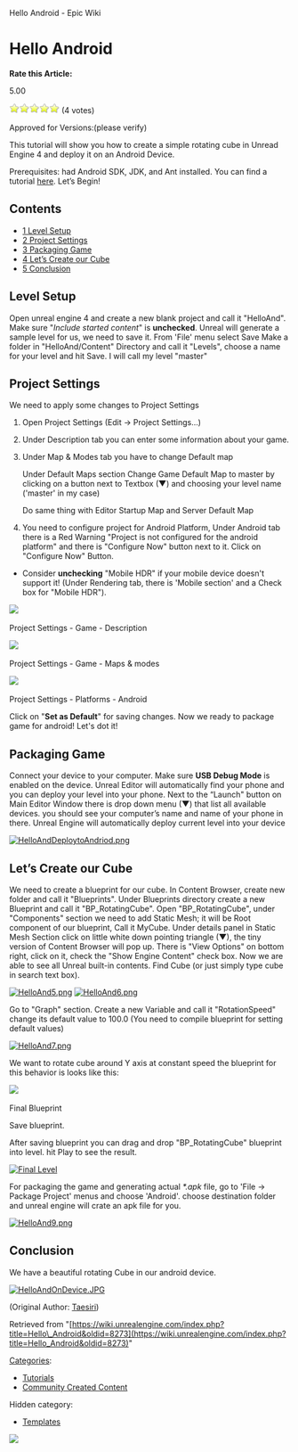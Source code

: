 Hello Android - Epic Wiki                    

Hello Android
=============

**Rate this Article:**

5.00

![](/extensions/VoteNY/images/star_on.gif)![](/extensions/VoteNY/images/star_on.gif)![](/extensions/VoteNY/images/star_on.gif)![](/extensions/VoteNY/images/star_on.gif)![](/extensions/VoteNY/images/star_on.gif) (4 votes)

Approved for Versions:(please verify)

This tutorial will show you how to create a simple rotating cube in Unread Engine 4 and deploy it on an Android Device.

Prerequisites: had Android SDK, JDK, and Ant installed. You can find a tutorial [here](https://docs.unrealengine.com/latest/INT/Platforms/Android/GettingStarted/). Let’s Begin!

Contents
--------

*   [1 Level Setup](#Level_Setup)
*   [2 Project Settings](#Project_Settings)
*   [3 Packaging Game](#Packaging_Game)
*   [4 Let’s Create our Cube](#Let.E2.80.99s_Create_our_Cube)
*   [5 Conclusion](#Conclusion)

Level Setup
-----------

Open unreal engine 4 and create a new blank project and call it "HelloAnd". Make sure "_Include started content_" is **unchecked**. Unreal will generate a sample level for us, we need to save it. From 'File' menu select Save Make a folder in "HelloAnd/Content" Directory and call it "Levels", choose a name for your level and hit Save. I will call my level "master"

  

Project Settings
----------------

We need to apply some changes to Project Settings

1.  Open Project Settings (Edit -> Project Settings…)
2.  Under Description tab you can enter some information about your game.
3.  Under Map & Modes tab you have to change Default map
    
    Under Default Maps section Change Game Default Map to master by clicking on a button next to Textbox (▼) and choosing your level name ('master' in my case)
    
    Do same thing with Editor Startup Map and Server Default Map
    
4.  You need to configure project for Android Platform, Under Android tab there is a Red Warning "Project is not configured for the android platform" and there is "Configure Now" button next to it. Click on "Configure Now" Button.

*   Consider **unchecking** "Mobile HDR" if your mobile device doesn't support it! (Under Rendering tab, there is 'Mobile section' and a Check box for "Mobile HDR").

  

[![](https://d26ilriwvtzlb.cloudfront.net/2/2c/HelloAnd1.png)](/File:HelloAnd1.png)

Project Settings - Game - Description

[![](https://d26ilriwvtzlb.cloudfront.net/3/35/HelloAnd2.png)](/File:HelloAnd2.png)

Project Settings - Game - Maps & modes

[![](https://d26ilriwvtzlb.cloudfront.net/5/5f/HelloAnd3.png)](/File:HelloAnd3.png)

Project Settings - Platforms - Android

Click on "**Set as Default**" for saving changes. Now we ready to package game for android! Let's dot it!

Packaging Game
--------------

Connect your device to your computer. Make sure **USB Debug Mode** is enabled on the device. Unreal Editor will automatically find your phone and you can deploy your level into your phone. Next to the “Launch" button on Main Editor Window there is drop down menu (▼) that list all available devices. you should see your computer’s name and name of your phone in there. Unreal Engine will automatically deploy current level into your device

  

[![HelloAndDeploytoAndriod.png](https://d3ar1piqh1oeli.cloudfront.net/7/77/HelloAndDeploytoAndriod.png/500px-HelloAndDeploytoAndriod.png)](/File:HelloAndDeploytoAndriod.png)

  

Let’s Create our Cube
---------------------

We need to create a blueprint for our cube. In Content Browser, create new folder and call it "Blueprints". Under Blueprints directory create a new Blueprint and call it "BP\_RotatingCube". Open "BP\_RotatingCube", under "Components" section we need to add Static Mesh; it will be Root component of our blueprint, Call it MyCube. Under details panel in Static Mesh Section click on little white down pointing triangle (▼), the tiny version of Content Browser will pop up. There is "View Options" on bottom right, click on it, check the "Show Engine Content" check box. Now we are able to see all Unreal built-in contents. Find Cube (or just simply type cube in search text box).

  
[![HelloAnd5.png](https://d3ar1piqh1oeli.cloudfront.net/8/81/HelloAnd5.png/250px-HelloAnd5.png)](/File:HelloAnd5.png) [![HelloAnd6.png](https://d3ar1piqh1oeli.cloudfront.net/d/d1/HelloAnd6.png/250px-HelloAnd6.png)](/File:HelloAnd6.png)

  
Go to "Graph" section. Create a new Variable and call it "RotationSpeed" change its default value to 100.0 (You need to compile blueprint for setting default values)

[![HelloAnd7.png](https://d3ar1piqh1oeli.cloudfront.net/9/99/HelloAnd7.png/250px-HelloAnd7.png)](/File:HelloAnd7.png)

  
We want to rotate cube around Y axis at constant speed the blueprint for this behavior is looks like this:

[![](https://d26ilriwvtzlb.cloudfront.net/1/17/HelloAnd8.png)](/File:HelloAnd8.png)

Final Blueprint

  

Save blueprint.

After saving blueprint you can drag and drop "BP\_RotatingCube" blueprint into level. hit Play to see the result.

  

[![Final Level](https://d3ar1piqh1oeli.cloudfront.net/3/3a/HelloAndFinal.png/750px-HelloAndFinal.png)](/File:HelloAndFinal.png "Final Level")

  
For packaging the game and generating actual _\*.apk_ file, go to 'File -> Package Project' menus and choose 'Android'. choose destination folder and unreal engine will crate an apk file for you.

[![HelloAnd9.png](https://d3ar1piqh1oeli.cloudfront.net/a/a8/HelloAnd9.png/250px-HelloAnd9.png)](/File:HelloAnd9.png)

Conclusion
----------

We have a beautiful rotating Cube in our android device.

  

[![HelloAndOnDevice.JPG](https://d26ilriwvtzlb.cloudfront.net/6/6d/HelloAndOnDevice.JPG)](/File:HelloAndOnDevice.JPG)

(Original Author: [Taesiri](/index.php?title=User:Taesiri&action=edit&redlink=1 "User:Taesiri (page does not exist)"))

Retrieved from "[https://wiki.unrealengine.com/index.php?title=Hello\_Android&oldid=8273](https://wiki.unrealengine.com/index.php?title=Hello_Android&oldid=8273)"

[Categories](/Special:Categories "Special:Categories"):

*   [Tutorials](/Category:Tutorials "Category:Tutorials")
*   [Community Created Content](/Category:Community_Created_Content "Category:Community Created Content")

Hidden category:

*   [Templates](/Category:Templates "Category:Templates")

  ![](https://tracking.unrealengine.com/track.png)